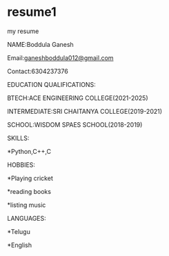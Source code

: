 # resume1

my resume

NAME:Boddula Ganesh

Email:ganeshboddula012@gmail.com

Contact:6304237376

EDUCATION QUALIFICATIONS:

  BTECH:ACE ENGINEERING COLLEGE(2021-2025)

  INTERMEDIATE:SRI CHAITANYA COLLEGE(2019-2021)

  SCHOOL:WISDOM SPAES SCHOOL(2018-2019)

SKILLS:

*Python,C++,C

HOBBIES:

*Playing cricket

*reading books

*listing music

LANGUAGES:

*Telugu

*English
